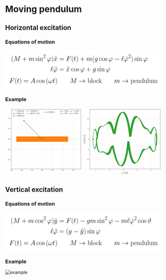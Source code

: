 # Moving pendulum

## Horizontal excitation
### Equations of motion

![ode](./ode_horizontal.png)

### Example
![example](./pendulum_horizontal.gif)


## Vertical excitation
### Equations of motion

![ode](./ode_vertical.png)

### Example
![example](./pendulum_vertical.gif)
